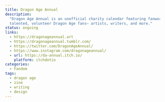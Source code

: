 ```yaml
---
title: Dragon Age Annual
description:
  "Dragon Age Annual is an unofficial charity calendar featuring fanworks from
  talented, volunteer Dragon Age fans— artists, writers, and more."
status: ongoing
links:
  - https://dragonageannual.art
  - https://dragonageannual.tumblr.com/
  - https://twitter.com/DragonAgeAnnual/
  - https://www.instagram.com/dragonageannual/
  - url: https://da-annual.itch.io/
    platform: itchdotio
categories:
  - Fandom
tags:
  - dragon age
  - zine
  - writing
  - design
---
```

